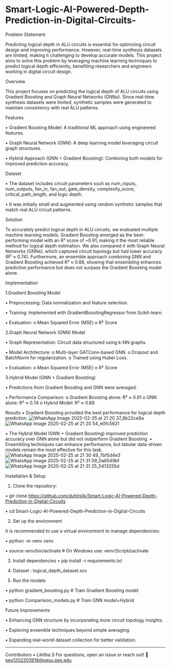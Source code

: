 # Smart-Logic-AI-Powered-Depth-Prediction-in-Digital-Circuits-


Problem Statement 


Predicting logical depth in ALU circuits is essential for optimizing circuit design and improving performance. However, real-time synthesis datasets are limited, making it challenging to develop accurate models. This project aims to solve this problem by leveraging machine learning techniques to predict logical depth efficiently, benefiting researchers and engineers working in digital circuit design.

Overview


This project focuses on predicting the logical depth of ALU circuits using Gradient Boosting and Graph Neural Networks (GNNs). Since real-time synthesis datasets were limited, synthetic samples were generated to maintain consistency with real ALU patterns.

Features


•	Gradient Boosting Model: A traditional ML approach using engineered features.

•	Graph Neural Network (GNN): A deep learning model leveraging circuit graph structures.

•	Hybrid Approach (GNN + Gradient Boosting): Combining both models for improved prediction accuracy.


Dataset


•	The dataset includes circuit parameters such as num_inputs, num_outputs, fan_in, fan_out, gate_density, complexity_score, critical_path_length, and logic depth.


•	It was initially small and augmented using random synthetic samples that match real ALU circuit patterns.

Solution


To accurately predict logical depth in ALU circuits, we evaluated multiple machine learning models. Gradient Boosting emerged as the best-performing model with an R² score of ~0.91, making it the most reliable method for logical depth estimation. We also compared it with Graph Neural Networks (GNNs), which captured circuit topology but had lower accuracy (R² ≈ 0.74). Furthermore, an ensemble approach combining GNN and Gradient Boosting achieved R² ≈ 0.88, showing that ensembling enhances prediction performance but does not surpass the Gradient Boosting model alone.

Implementation


1️.Gradient Boosting Model

•	Preprocessing: Data normalization and feature selection.

•	Training: Implemented with GradientBoostingRegressor from Scikit-learn.

•	Evaluation: 
  o	Mean Squared Error (MSE)
  o	R² Score

  
2️.Graph Neural Network (GNN) Model

•	Graph Representation: Circuit data structured using k-NN graphs.

•	Model Architecture: 
  o	Multi-layer GATConv-based GNN.
  o	Dropout and BatchNorm for regularization.
  o	Trained using Huber Loss.

•	Evaluation: 
  o	Mean Squared Error (MSE)
  o	R² Score

  
3️.Hybrid Model (GNN + Gradient Boosting)


•	Predictions from Gradient Boosting and GNN were averaged.


•	Performance Comparison: 
  o	Gradient Boosting alone: R² ≈ 0.91
  o	GNN alone: R² ≈ 0.74
  o	Hybrid Model: R² ≈ 0.88
  
Results
•	Gradient Boosting provided the best performance for logical depth prediction.
![WhatsApp Image 2025-02-25 at 21 20 37_8b22ce9a](https://github.com/user-attachments/assets/1ee19255-04b5-4a09-92da-4f91767ed33d)
![WhatsApp Image 2025-02-25 at 21 20 54_e0fc5621](https://github.com/user-attachments/assets/9146d3e9-b154-46e3-b2e3-3245a60d5a4f)

•	The Hybrid Model (GNN + Gradient Boosting) improved prediction accuracy over GNN alone but did not outperform Gradient Boosting.
•	Ensembling techniques can enhance performance, but tabular data-driven models remain the most effective for this task.
![WhatsApp Image 2025-02-25 at 21 30 49_7bf5d4e3](https://github.com/user-attachments/assets/18f5623e-86c7-4fac-bead-ede49b929214)
![WhatsApp Image 2025-02-25 at 21 31 09_0a6549bf](https://github.com/user-attachments/assets/8e8907c2-ebac-4813-9238-1c697eae6877)
![WhatsApp Image 2025-02-25 at 21 31 25_5413255d](https://github.com/user-attachments/assets/b15ed142-ef4a-402b-956a-8613b6e14cbd)

Installation & Setup
1. Clone the repository:
 
  •	git clone https://github.com/duhitslik/Smart-Logic-AI-Powered-Depth-Prediction-in-Digital-Circuits


  •	cd Smart-Logic-AI-Powered-Depth-Prediction-in-Digital-Circuits


2. Set up the environment

It is recommended to use a virtual environment to manage dependencies:


  •	python -m venv venv



  •	source venv/bin/activate  # On Windows use: venv\Scripts\activate


3. Install dependencies
  •	pip install -r requirements.txt


4. Dataset : logical_depth_dataset.scv

   
5. Run the models
   
  •	python gradient_boosting.py  # Train Gradient Boosting model


  
  •	python Comparision_models.py  # Train GNN model+Hybrid

Future Improvements

•	Enhancing GNN structure by incorporating more circuit topology insights.

•	Exploring ensemble techniques beyond simple averaging.

•	Expanding real-world dataset collection for better validation.

________________________________________
Contributors
  •	Likitha S
For questions, open an issue or reach out! 📩
  pes1202203918@pesu.pes.edu

